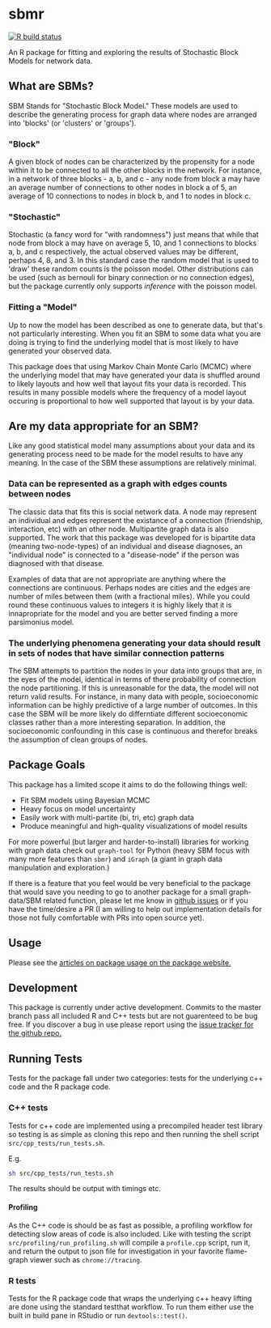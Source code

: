 # sbmr


<!-- badges: start -->
[![R build status](https://github.com/tbilab/sbmr/workflows/R-CMD-check/badge.svg)](https://github.com/tbilab/sbmr/actions)
<!-- badges: end -->

An R package for fitting and exploring the results of Stochastic Block Models for network data. 

## What are SBMs?

SBM Stands for "Stochastic Block Model." These models are used to describe the generating process for graph data where nodes are arranged into 'blocks' (or 'clusters' or 'groups'). 

### "Block"
A given block of nodes can be characterized by the propensity for a node within it to be connected to all the other blocks in the network. For instance, in a network of three blocks - a, b, and c - any node from block a may have an average number of connections to other nodes in block a of 5, an average of 10 connections to nodes in block b, and 1 to nodes in block c.

### "Stochastic"
Stochastic (a fancy word for "with randomness") just means that while that node from block a may have on average 5, 10, and 1 connections to blocks a, b, and c respectively, the actual observed values may be different, perhaps 4, 8, and 3. In this standard case the random model that is used to 'draw' these random counts is the poisson model. Other distributions can be used (such as bernouli for binary connection or no connection edges), but the package currently only supports _inference_ with the poisson model. 

### Fitting a "Model"

Up to now the model has been described as one to generate data, but that's not particularly interesting. When you fit an SBM to some data what you are doing is trying to find the underlying model that is most likely to have generated your observed data. 

This package does that using Markov Chain Monte Carlo (MCMC) where the underlying model that may have generated your data is shuffled around to likely layouts and how well that layout fits your data is recorded. This results in many possible models where the frequency of a model layout occuring is proportional to how well supported that layout is by your data. 


## Are my data appropriate for an SBM?

Like any good statistical model many assumptions about your data and its generating process need to be made for the model results to have any meaning. In the case of the SBM these assumptions are relatively minimal. 

### Data can be represented as a graph with edges counts between nodes

The classic data that fits this is social network data. A node may represent an individual and edges represent the existance of a connection (friendship, interaction, etc) with an other node. Multipartite graph data is also supported. The work that this package was developed for is bipartite data (meaning two-node-types) of an individual and disease diagnoses, an "individual node" is connected to a "disease-node" if the person was diagnosed with that disease. 

Examples of data that are not appropriate are anything where the connections are continuous. Perhaps nodes are cities and the edges are number of miles between them (with a fractional miles). While you could round these continuous values to integers it is highly likely that it is innapropriate for the model and you are better served finding a more parsimonius model. 

### The underlying phenomena generating your data should result in sets of nodes that have similar connection patterns

The SBM attempts to partition the nodes in your data into groups that are, in the eyes of the model, identical in terms of there probability of connection the node partitioning. If this is unreasonable for the data, the model will not return valid results. For instance, in many data with people, socioeconomic information can be highly predictive of a large number of outcomes. In this case the SBM will be more likely do differntiate different socioeconomic classes rather than a more interesting separation. In addition, the socioeconomic confounding in this case is continuous and therefor breaks the assumption of clean groups of nodes. 


## Package Goals

This package has a limited scope it aims to do the following things well:

- Fit SBM models using Bayesian MCMC
- Heavy focus on model uncertainty
- Easily work with multi-partite (bi, tri, etc) graph data
- Produce meaningful and high-quality visualizations of model results 

For more powerful (but larger and harder-to-install) libraries for working with graph data check out `graph-tool` for Python (heavy SBM focus with many more features than `sbmr`) and `iGraph` (a giant in graph data manipulation and exploration.) 

If there is a feature that you feel would be very beneficial to the package that would save you needing to go to another package for a small graph-data/SBM related function, please let me know in [github issues](https://github.com/tbilab/sbmr/issues) or if you have the time/desire a PR (I am willing to help out implementation details for those not fully comfortable with PRs into open source yet). 


## Usage

Please see the [articles on package usage on the package website.](https://tbilab.github.io/sbmr/articles/)

## Development

This package is currently under active development. Commits to the master branch pass all included R and C++ tests but are not guarenteed to be bug free. If you discover a bug in use please report using the [issue tracker for the github repo.](https://github.com/tbilab/sbmr/issues)


## Running Tests 

Tests for the package fall under two categories: tests for the underlying c++ code and the R package code. 

### C++ tests

Tests for c++ code are implemented using a precompiled header test library so testing 
is as simple as cloning this repo and then running the shell script `src/cpp_tests/run_tests.sh`.

E.g. 

```bash
sh src/cpp_tests/run_tests.sh
```

The results should be output with timings etc. 

#### Profiling

As the C++ code is should be as fast as possible, a profiling workflow for detecting slow areas of code is also included. 
Like with testing the script `src/profiling/run_profiling.sh` will compile a `profile.cpp` script, run it, and return the output to json file for investigation in your favorite flame-graph viewer such as `chrome://tracing`. 


### R tests

Tests for the R package code that wraps the underlying c++ heavy lifting are done using the standard testthat workflow. To run them either use the built in build pane in RStudio or run `devtools::test()`. 



